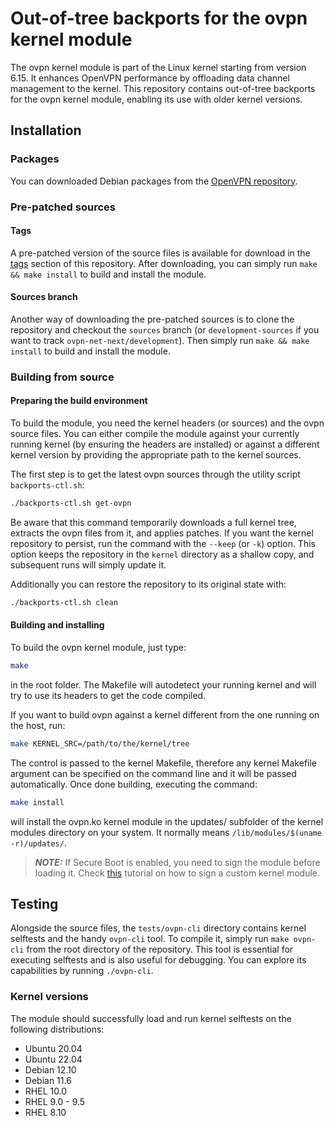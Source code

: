 # Out-of-tree backports for the ovpn kernel module

The ovpn kernel module is part of the Linux kernel starting from version 6.15. It enhances OpenVPN performance by offloading data channel management to the kernel. This repository contains out-of-tree backports for the ovpn kernel module, enabling its use with older kernel versions.

## Installation

### Packages

You can downloaded Debian packages from the [OpenVPN repository](https://download.opensuse.org/repositories/isv:/OpenVPN:/Snapshots/).

### Pre-patched sources

#### Tags

A pre-patched version of the source files is available for download in the [tags](https://github.com/OpenVPN/ovpn-backports/tags) section of this repository. After downloading, you can simply run `make && make install` to build and install the module.

#### Sources branch

Another way of downloading the pre-patched sources is to clone the repository and checkout the `sources` branch (or `development-sources` if you want to track `ovpn-net-next/development`). Then simply run `make && make install` to build and install the module.

### Building from source

#### Preparing the build environment

To build the module, you need the kernel headers (or sources) and the ovpn source files. You can either compile the module against your currently running kernel (by ensuring the headers are installed) or against a different kernel version by providing the appropriate path to the kernel sources.

The first step is to get the latest ovpn sources through the utility script `backports-ctl.sh`:

```sh
./backports-ctl.sh get-ovpn
```

Be aware that this command temporarily downloads a full kernel tree, extracts the ovpn files from it, and applies patches. If you want the kernel repository to persist, run the command with the `--keep` (or `-k`) option. This option keeps the repository in the `kernel` directory as a shallow copy, and subsequent runs will simply update it.

Additionally you can restore the repository to its original state with:

```sh
./backports-ctl.sh clean
```

#### Building and installing

To build the ovpn kernel module, just type:

```sh
make
```

in the root folder. The Makefile will autodetect your running kernel and will try to use its headers to get the code compiled.

If you want to build ovpn against a kernel different from the one running on the host, run:

```sh
make KERNEL_SRC=/path/to/the/kernel/tree
```

The control is passed to the kernel Makefile, therefore any kernel Makefile argument can be specified on the command line and it will be passed automatically. Once done building, executing the command:

```sh
make install
```

will install the ovpn.ko kernel module in the updates/ subfolder of the kernel modules directory on your system. It normally means `/lib/modules/$(uname -r)/updates/`.

> **_NOTE:_** If Secure Boot is enabled, you need to sign the module before loading it. Check [this](https://askubuntu.com/questions/760671/could-not-load-vboxdrv-after-upgrade-to-ubuntu-16-04-and-i-want-to-keep-secur/768310#768310) tutorial on how to sign a custom kernel module.

## Testing

Alongside the source files, the `tests/ovpn-cli` directory contains kernel selftests and the handy `ovpn-cli` tool. To compile it, simply run `make ovpn-cli` from the root directory of the repository.
This tool is essential for executing selftests and is also useful for debugging. You can explore its capabilities by running `./ovpn-cli`.

### Kernel versions

The module should successfully load and run kernel selftests on the following distributions:
 - Ubuntu 20.04
 - Ubuntu 22.04
 - Debian 12.10
 - Debian 11.6
 - RHEL 10.0
 - RHEL 9.0 - 9.5
 - RHEL 8.10

